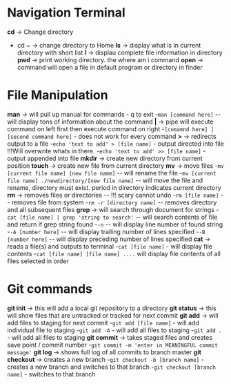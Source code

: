 # Navigation Terminal
**cd** -> Change directory
- cd ~ -> change directory to Home
**ls** -> display what is in current directory with short list
**l** -> displau complete file information in directory
**pwd** -> print working directory. the where am i command
**open** -> command will open a file in default program or directory in finder

# File Manipulation
**man** -> will pull up manual for commands - q to exit
-`man [command here]` -- will display tons of information about the command
**|** -> pipe will execute command on left first then execute command on right
-`[comamnd here] | [second command here]` - does not work for every command
**>** -> redirects output to a file
-`echo 'text to add' > [file name]` - output directed into file !!!Will overwrite whats in there.
-`echo 'text to add' >> [file name]` - output appended into file
**mkdir** -> create new directory from current position
**touch** -> create new file from current directory
**mv** -> move files
-`mv [current file name] [new file name]` -- will rename the file
-`mv [current file name] ./newdirectory/[new file name]` -- will move the file and rename, directory must exist. period in directory indicates current directory
**rm** -> removes files or directories -- !!! scary cannot undo
-`rm [file name]` -- removes file from system
-`rm -r [directory name]` -- removes directory and all subsequent files
**grep** -> will search through document for strings
-`cat [file name] | grep 'string to search'` -- will search contents of file and return if grep string found
-`-n` -- will display line number of found string
-`-A [number here]` -- will display trailing number of lines specified
-`-B [number here]` -- will display preceding number of lines specified
**cat** -> reads a file(s) and outputs to terminal
-`cat [file name]` - will display file contents
-`cat [file name] [file name] ....` will display file contents of all files selected in order

# Git commands
**git init** -> this will add a local git repository to a directory
**git status** -> this will show files that are untracked or tracked for next commit
**git add** -> will add files to staging for next commit
-`git add [file name]` - will add individual file to staging
-`git add -A` - will add all files to staging
-`git add .` - will add all files to staging
**git commit** -> takes staged files and creates save point / commit number
-`git commit -m 'enter in MEANINGFUL commit message'`
**git log** -> shows full log of all commits to branch master
**git checkout** -> creates a new branch
-`git checkout -b [branch name]` - creates a new branch and switches to that branch
-`git checkout [branch name]` - switches to that branch
